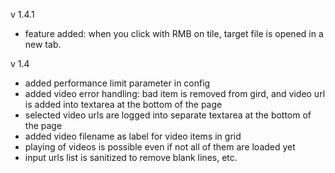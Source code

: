 v 1.4.1
- feature added: when you click with RMB on tile, target file is opened in a new tab. 

v 1.4
- added performance limit parameter in config
- added video error handling:  bad item is removed from gird, and
  video url is added into textarea at the bottom of the page
- selected video urls are logged into separate textarea at the bottom of
  the page
- added video filename as label for video items in grid
- playing of videos is possible even if not all of them are loaded yet
- input urls list is sanitized to remove blank lines, etc.
